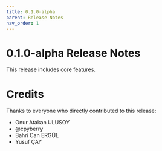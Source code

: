 ```yaml
---
title: 0.1.0-alpha
parent: Release Notes
nav_order: 1
---
```


# 0.1.0-alpha Release Notes

This release includes core features.

# Credits

Thanks to everyone who directly contributed to this release:

- Onur Atakan ULUSOY
- @cpyberry
- Bahri Can ERGÜL
- Yusuf ÇAY
